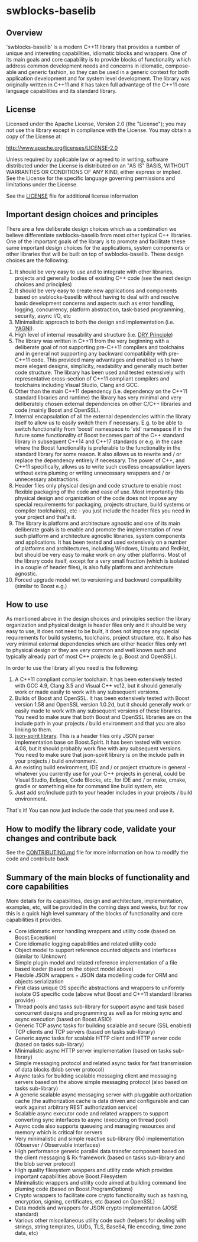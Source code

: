 # swblocks-baselib

## Overview

'swblocks-baselib' is a modern C++11 library that provides a number of unique and interesting capabilities, idiomatic blocks and wrappers. One of its main goals and core capability is to provide blocks of functionality which address common development needs and concerns in idiomatic, compose-able and generic fashion, so they can be used in a generic context for both application development and for system level development. The library was originally written in C++11 and it has taken full advantage of the C++11 core language capabilities and its standard library.

## License

Licensed under the Apache License, Version 2.0 (the "License"); you may not use this library except in compliance with the License. You may obtain a copy of the License at:

http://www.apache.org/licenses/LICENSE-2.0

Unless required by applicable law or agreed to in writing, software distributed under the License is distributed on an "AS IS" BASIS, WITHOUT WARRANTIES OR CONDITIONS OF ANY KIND, either express or implied. See the License for the specific language governing permissions and limitations under the License.

See the [LICENSE](LICENSE) file for additional license information

## Important design choices and principles

There are a few deliberate design choices which as a combination we believe differentiate swblocks-baselib from most other typical C++ libraries. One of the important goals of the library is to promote and facilitate these same important design choices for the applications, system components or other libraries that will be built on top of swblocks-baselib. These design choices are the following:

1. It should be very easy to use and to integrate with other libraries, projects and generally bodies of existing C++ code (see the next design choices and principles)
1. It should be very easy to create new applications and components based on swblocks-baselib without having to deal with and resolve basic development concerns and aspects such as error handling, logging, concurrency, platform abstraction, task-based programming, security, async I/O, etc
1. Minimalistic approach to both the design and implementation (i.e. [YAGNI](https://en.wikipedia.org/wiki/You_aren't_gonna_need_it)).
1. High level of internal reusability and structure (i.e. [DRY Principle](https://en.wikipedia.org/wiki/Don't_repeat_yourself))
1. The library was written in C++11 from the very beginning with a deliberate goal of not supporting pre-C++11 compilers and toolchains and in general not supporting any backward compatibility with pre-C++11 code. This provided many advantages and enabled us to have more elegant designs, simplicity, readability and generally much better code structure. The library has been used and tested extensively with representative cross-section of C++11 compliant compilers and toolchains including Visual Studio, Clang and GCC.
1. Other than the main C++11 dependency (i.e. dependency on the C++11 standard libraries and runtime) the library has very minimal and very deliberately chosen external dependencies on other C/C++ libraries and code (mainly Boost and OpenSSL).
1. Internal encapsulation of all the external dependencies within the library itself to allow us to easily switch them if necessary. E.g. to be able to switch functionality from 'boost' namespace to 'std' namespace if in the future some functionality of Boost becomes part of the C++ standard library in subsequent C++14 and C++17 standards or e.g. in the case where the Boost functionality is preferable to the functionality in the standard library for some reason. It also allows us to rewrite and / or replace the dependency entirely if necessary. The power of C++, and C++11 specifically, allows us to write such costless encapsulation layers without extra pluming or writing unnecessary wrappers and / or unnecessary abstractions.
1. Header files only physical design and code structure to enable most flexible packaging of the code and ease of use. Most importantly this physical design and organization of the code does not impose any special requirements for packaging, projects structure, build systems or compiler toolchain(s), etc - you just include the header files you need in your project and that's it.
1. The library is platform and architecture agnostic and one of its main deliberate goals is to enable and promote the implementation of new such platform and architecture agnostic libraries, system components and applications. It has been tested and used extensively on a number of platforms and architectures, including Windows, Ubuntu and RedHat, but should be very easy to make work on any other platforms. Most of the library code itself, except for a very small fraction (which is isolated in a couple of header files), is also fully platform and architecture agnostic.
1. Forced upgrade model wrt to versioning and backward compatibility (similar to Boost e.g.)

## How to use

As mentioned above in the design choices and principles section the library organization and physical design is header files only and it should be very easy to use, it does not need to be built, it does not impose any special requirements for build systems, toolchains, project structure, etc. It also has very minimal external dependencies which are either header files only wrt to physical design or they are very common and well known such and typically already part of most C++ projects (e.g. Boost and OpenSSL).

In order to use the library all you need is the following:

1. A C++11 compliant compiler toolchain. It has been extensively tested with GCC 4.9, Clang 3.5 and Visual C++ vc12, but it should generally work or made easily to work with any subsequent versions.
1. Builds of Boost and OpenSSL. It has been extensively tested with Boost version 1.58 and OpenSSL version 1.0.2d, but it should generally work or easily made to work with any subsequent versions of these libraries. You need to make sure that both Boost and OpenSSL libraries are on the include path in your projects / build environment and that you are also linking to them.
1. [json-spirit library](https://www.codeproject.com/Articles/20027/JSON-Spirit-A-C-JSON-Parser-Generator-Implemented). This is a header files only JSON parser implementation base on Boost.Spirit. It has been tested with version 4.08, but it should probably work fine with any subsequent versions. You need to make sure that json-spirit library is on the include path in your projects / build environment.
1. An existing build environment, IDE and / or project structure in general - whatever you currently use for your C++ projects in general, could be Visual Studio, Eclipse, Code Blocks, etc, for IDE and / or make, cmake, gradle or something else for command line build system, etc
1. Just add src/include path to your header includes in your projects / build environment.

That's it! You can now just include the code that you need and use it.

## How to modify the library code, validate your changes and contribute back

See the [CONTRIBUTING.md](CONTRIBUTING.md) file for more information on how to modify the code and contribute back

## Summary of the main blocks of functionality and core capabilities

More details for its capabilities, design and architecture, implementation, examples, etc, will be provided in the coming days and weeks, but for now this is a quick high level summary of the blocks of functionality and core capabilities it provides.

* Core idiomatic error handling wrappers and utility code (based on Boost.Exception)
* Core idiomatic logging capabilities and related utility code
* Object model to support reference counted objects and interfaces (similar to IUnknown)
* Simple plugin model and related reference implementation of a file based loader (based on the object model above)
* Flexible JSON wrappers + JSON data modelling code for ORM and objects serialization
* First class unique OS specific abstractions and wrappers to uniformly isolate OS specific code (above what Boost and C++11 standard libraries provide)
* Thread pools and tasks sub-library for support async and task based concurrent designs and programming as well as for mixing sync and async execution (based on Boost.ASIO)
* Generic TCP async tasks for building scalable and secure (SSL enabled) TCP clients and TCP servers (based on tasks sub-library)
* Generic async tasks for scalable HTTP client and HTTP server code (based on tasks sub-library)
* Minimalistic async HTTP server implementation (based on tasks sub-library)
* Simple messaging protocol and related async tasks for fast transmission of data blocks (blob server protocol)
* Async tasks for building scalable messaging client and messaging servers based on the above simple messaging protocol (also based on tasks sub-library)
* A generic scalable async messaging server with pluggable authorization cache (the authorization cache is data driven and configurable and can work against arbitrary REST authorization service)
* Scalable async executor code and related wrappers to support converting sync interfaces to async (executing on thread pool)
* Async code also supports queueing and managing resources and memory which is critical for servers
* Very minimalistic and simple reactive sub-library (Rx) implementation (Observer / Observable interfaces)
* High performance generic parallel data transfer component based on the client messaging & Rx framework (based on tasks sub-library and the blob server protocol)
* High quality filesystem wrappers and utility code which provides important capabilities above Boost.Filesystem
* Minimalistic wrappers and utility code aimed at building command line pluming code (based on Boost.ProgramOptions)
* Crypto wrappers to facilitate core crypto functionality such as hashing, encryption, signing, certificates, etc (based on OpenSSL)
* Data models and wrappers for JSON crypto implementation (JOSE standard)
* Various other miscellaneous utility code such  (helpers for dealing with strings, string templates, UUDs, TLS, Base64, file encoding, time zone data, etc)
